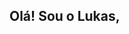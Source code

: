 ## Olá! Sou o Lukas,

<!--
- 🔭 Trabalho atualmente com desenvolvimento em C#
- 🌱 Estudando Angular.js com ASP.NET Core
- 📫 Contato: <a href="rlukas082@gmail.com">E-mail</a> -->
